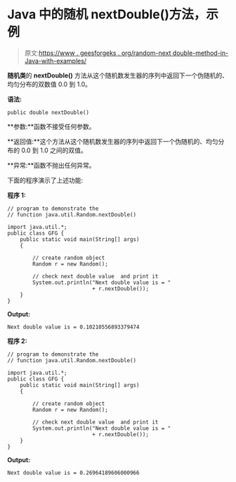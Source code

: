 # Java 中的随机 nextDouble()方法，示例

> 原文:[https://www . geesforgeks . org/random-next double-method-in-Java-with-examples/](https://www.geeksforgeeks.org/random-nextdouble-method-in-java-with-examples/)

**随机类**的 **nextDouble()** 方法从这个随机数发生器的序列中返回下一个伪随机的、均匀分布的双数值 0.0 到 1.0。

**语法:**

```
public double nextDouble()  

```

**参数:**函数不接受任何参数。

**返回值:**这个方法从这个随机数发生器的序列中返回下一个伪随机的、均匀分布的 0.0 到 1.0 之间的双值。

**异常:**函数不抛出任何异常。

下面的程序演示了上述功能:

**程序 1:**

```
// program to demonstrate the
// function java.util.Random.nextDouble()

import java.util.*;
public class GFG {
    public static void main(String[] args)
    {

        // create random object
        Random r = new Random();

        // check next double value  and print it
        System.out.println("Next double value is = "
                           + r.nextDouble());
    }
}
```

**Output:**

```
Next double value is = 0.10210556893379474

```

**程序 2:**

```
// program to demonstrate the
// function java.util.Random.nextDouble()

import java.util.*;
public class GFG {
    public static void main(String[] args)
    {

        // create random object
        Random r = new Random();

        // check next double value  and print it
        System.out.println("Next double value is = "
                           + r.nextDouble());
    }
}
```

**Output:**

```
Next double value is = 0.26964189606000966

```
